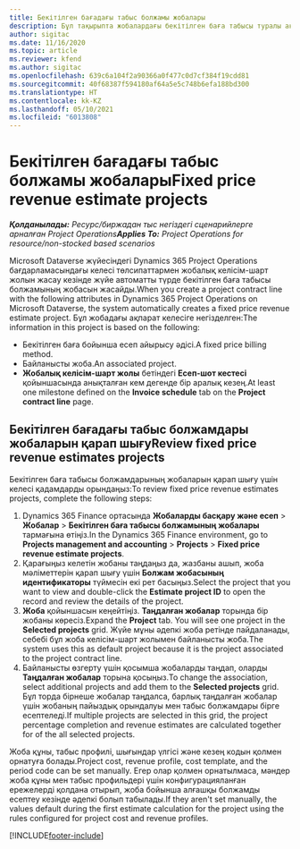 ```yaml
---
title: Бекітілген бағадағы табыс болжамы жобалары
description: Бұл тақырыпта жобалардағы бекітілген баға табысы туралы ақпарат беріледі.
author: sigitac
ms.date: 11/16/2020
ms.topic: article
ms.reviewer: kfend
ms.author: sigitac
ms.openlocfilehash: 639c6a104f2a90366a0f477c0d7cf384f19cdd81
ms.sourcegitcommit: 40f68387f594180af64a5e5c748b6efa188bd300
ms.translationtype: HT
ms.contentlocale: kk-KZ
ms.lasthandoff: 05/10/2021
ms.locfileid: "6013808"
---
```

# <a name="fixed-price-revenue-estimate-projects"></a><span data-ttu-id="c66b6-103">Бекітілген бағадағы табыс болжамы жобалары</span><span class="sxs-lookup"><span data-stu-id="c66b6-103">Fixed price revenue estimate projects</span></span> 

<span data-ttu-id="c66b6-104">_**Қолданылады:** Ресурс/биржадан тыс негіздегі сценарийлерге арналған Project Operations_</span><span class="sxs-lookup"><span data-stu-id="c66b6-104">_**Applies To:** Project Operations for resource/non-stocked based scenarios_</span></span>

<span data-ttu-id="c66b6-105">Microsoft Dataverse жүйесіндегі Dynamics 365 Project Operations бағдарламасындағы келесі төлсипаттармен жобалық келісім-шарт жолын жасау кезінде жүйе автоматты түрде бекітілген баға табысы болжамының жобасын жасайды.</span><span class="sxs-lookup"><span data-stu-id="c66b6-105">When you create a project contract line with the following attributes in Dynamics 365 Project Operations on Microsoft Dataverse, the system automatically creates a fixed price revenue estimate project.</span></span> <span data-ttu-id="c66b6-106">Бұл жобадағы ақпарат келесіге негізделген:</span><span class="sxs-lookup"><span data-stu-id="c66b6-106">The information in this project is based on the following:</span></span>

  - <span data-ttu-id="c66b6-107">Бекітілген баға бойынша есеп айырысу әдісі.</span><span class="sxs-lookup"><span data-stu-id="c66b6-107">A fixed price billing method.</span></span>
  - <span data-ttu-id="c66b6-108">Байланысты жоба.</span><span class="sxs-lookup"><span data-stu-id="c66b6-108">An associated project.</span></span>
  - <span data-ttu-id="c66b6-109">**Жобалық келісім-шарт жолы** бетіндегі **Есеп-шот кестесі** қойыншасында анықталған кем дегенде бір аралық кезең.</span><span class="sxs-lookup"><span data-stu-id="c66b6-109">At least one milestone defined on the **Invoice schedule** tab on the **Project contract line** page.</span></span>

## <a name="review-fixed-price-revenue-estimates-projects"></a><span data-ttu-id="c66b6-110">Бекітілген бағадағы табыс болжамдары жобаларын қарап шығу</span><span class="sxs-lookup"><span data-stu-id="c66b6-110">Review fixed price revenue estimates projects</span></span>
<span data-ttu-id="c66b6-111">Бекітілген баға табысы болжамдарының жобаларын қарап шығу үшін келесі қадамдарды орындаңыз:</span><span class="sxs-lookup"><span data-stu-id="c66b6-111">To review fixed price revenue estimates projects, complete the following steps:</span></span>

1. <span data-ttu-id="c66b6-112">Dynamics 365 Finance ортасында **Жобаларды басқару және есеп** > **Жобалар** > **Бекітілген баға табысы болжамының жобалары** тармағына өтіңіз.</span><span class="sxs-lookup"><span data-stu-id="c66b6-112">In the Dynamics 365 Finance environment, go to **Projects management and accounting** > **Projects** > **Fixed price revenue estimate projects**.</span></span>
2. <span data-ttu-id="c66b6-113">Қарағыңыз келетін жобаны таңдаңыз да, жазбаны ашып, жоба мәліметтерін қарап шығу үшін **Болжам жобасының идентификаторы** түймесін екі рет басыңыз.</span><span class="sxs-lookup"><span data-stu-id="c66b6-113">Select the project that you want to view and double-click the **Estimate project ID** to open the record and review the details of the project.</span></span>
3. <span data-ttu-id="c66b6-114">**Жоба** қойыншасын кеңейтіңіз. **Таңдалған жобалар** торында бір жобаны көресіз.</span><span class="sxs-lookup"><span data-stu-id="c66b6-114">Expand the **Project** tab. You will see one project in the **Selected projects** grid.</span></span> <span data-ttu-id="c66b6-115">Жүйе мұны әдепкі жоба ретінде пайдаланады, себебі бұл жоба келісім-шарт жолымен байланысты жоба.</span><span class="sxs-lookup"><span data-stu-id="c66b6-115">The system uses this as default project because it is the project associated to the project contract line.</span></span> 
4. <span data-ttu-id="c66b6-116">Байланысты өзгерту үшін қосымша жобаларды таңдап, оларды **Таңдалған жобалар** торына қосыңыз.</span><span class="sxs-lookup"><span data-stu-id="c66b6-116">To change the association, select additional projects and add them to the **Selected projects** grid.</span></span> <span data-ttu-id="c66b6-117">Бұл торда бірнеше жобалар таңдалса, барлық таңдалған жобалар үшін жобаның пайыздық орындалуы мен табыс болжамдары бірге есептеледі.</span><span class="sxs-lookup"><span data-stu-id="c66b6-117">If multiple projects are selected in this grid, the project percentage completion and revenue estimates are calculated together for of the all selected projects.</span></span>

  <span data-ttu-id="c66b6-118">Жоба құны, табыс профилі, шығындар үлгісі және кезең кодын қолмен орнатуға болады.</span><span class="sxs-lookup"><span data-stu-id="c66b6-118">Project cost, revenue profile, cost template, and the period code can be set manually.</span></span> <span data-ttu-id="c66b6-119">Егер олар қолмен орнатылмаса, мәндер жоба құны мен табыс профильдері үшін конфигурацияланған ережелерді қолдана отырып, жоба бойынша алғашқы болжамды есептеу кезінде әдепкі болып табылады.</span><span class="sxs-lookup"><span data-stu-id="c66b6-119">If they aren't set manually, the values default during the first estimate calculation for the project using the rules configured for project cost and revenue profiles.</span></span>



[!INCLUDE[footer-include](../includes/footer-banner.md)]